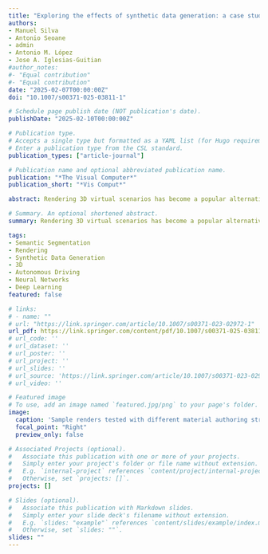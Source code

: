 ```yaml
---
title: "Exploring the effects of synthetic data generation: a case study on autonomous driving for semantic segmentation"
authors:
- Manuel Silva
- Antonio Seoane
- admin
- Antonio M. López
- Jose A. Iglesias-Guitian
#author_notes:
#- "Equal contribution"
#- "Equal contribution"
date: "2025-02-07T00:00:00Z"
doi: "10.1007/s00371-025-03811-1"

# Schedule page publish date (NOT publication's date).
publishDate: "2025-02-10T00:00:00Z"

# Publication type.
# Accepts a single type but formatted as a YAML list (for Hugo requirements).
# Enter a publication type from the CSL standard.
publication_types: ["article-journal"]

# Publication name and optional abbreviated publication name.
publication: "*The Visual Computer*"
publication_short: "*Vis Comput*"

abstract: Rendering 3D virtual scenarios has become a popular alternative for generating per-pixel-labeled image datasets, especially in fields like autonomous driving. The approach is valuable for training neural perception models, such as semantic segmentation models, particularly when data might be scarce, expensive, or difficult to collect. However, fundamental questions persist within the research community regarding the generation and processing of these synthetic images, particularly a better understanding of the key factors influencing the performance of deep learning models trained with such synthetic images. In response, we conducted a series of experiments to elucidate the impact that common aspects involved in the generation of rendered synthetic images may have on the performance of neural semantic segmentation tasks. Our study used a recent autonomous driving synthetic dataset as our main testbed, allowing us to investigate the effect of different approaches when modeling their geometric, material, and lighting details. We also studied the impact of rendering noise, typically produced by path-tracing algorithms, as well as the impact of using different color transformations and tonemapping algorithms.

# Summary. An optional shortened abstract.
summary: Rendering 3D virtual scenarios has become a popular alternative for generating per-pixel-labeled image datasets, especially in fields like autonomous driving. The approach is valuable for training neural perception models, such as semantic segmentation models, particularly when data might be scarce, expensive, or difficult to collect. However, fundamental questions persist within the research community regarding the generation and processing of these synthetic images, particularly a better understanding of the key factors influencing the performance of deep learning models trained with such synthetic images.

tags:
- Semantic Segmentation
- Rendering
- Synthetic Data Generation
- 3D
- Autonomous Driving
- Neural Networks
- Deep Learning
featured: false

# links:
# - name: ""
# url: "https://link.springer.com/article/10.1007/s00371-023-02972-1"
url_pdf: https://link.springer.com/content/pdf/10.1007/s00371-025-03811-1.pdf
# url_code: ''
# url_dataset: ''
# url_poster: ''
# url_project: ''
# url_slides: ''
# url_source: 'https://link.springer.com/article/10.1007/s00371-023-02972-1'
# url_video: ''

# Featured image
# To use, add an image named `featured.jpg/png` to your page's folder. 
image:
  caption: 'Sample renders tested with different material authoring strategies.'
  focal_point: "Right"
  preview_only: false

# Associated Projects (optional).
#   Associate this publication with one or more of your projects.
#   Simply enter your project's folder or file name without extension.
#   E.g. `internal-project` references `content/project/internal-project/index.md`.
#   Otherwise, set `projects: []`.
projects: []

# Slides (optional).
#   Associate this publication with Markdown slides.
#   Simply enter your slide deck's filename without extension.
#   E.g. `slides: "example"` references `content/slides/example/index.md`.
#   Otherwise, set `slides: ""`.
slides: ""
---
```

